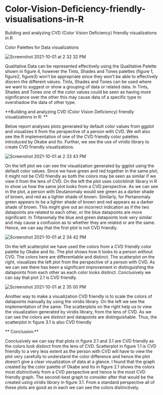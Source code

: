 # Color-Vision-Deficiency-friendly-visualisations-in-R
Building and analyzing CVD (Color Vision Deficiency) friendly visualizations in R


Color Palettes for Data visualizations

![Screenshot 2021-10-01 at 2 32 32 PM](https://user-images.githubusercontent.com/60548801/135628541-52a78455-2b39-4d3c-a8fa-70ca4c73c56a.png)

Qualitative Data can be represented effectively using the Qualitative Palette shown in figure 4, however the Tints, Shades and Tones palettes (figure 1, figure2, figure3) won’t be appropriate since they won’t be able to effectively discern the different values. Tints, Shades and Tones can be used where we want to suggest or show a grouping of data or related data. In Tints, Shades and Tones one of the color values could be seen as having more significance over the other this may cause data of a specific type to overshadow the data of other type.

**Building and analyzing CVD (Color Vision Deficiency) friendly visualizations in R:
**

Below report analyses plots generated by default color values from ggplot and visualizes it from the perspective of a person with CVD. We will also see the R implementation of one of the CVD friendly color palettes introduced by Okabe and Ito. Further, we see the use of viridis library to create CVD friendly visualizations.

![Screenshot 2021-10-01 at 2 33 43 PM](https://user-images.githubusercontent.com/60548801/135628729-33b910fe-b1ef-4485-984b-c2e659b446f5.png)

On the left plot we can see the visualization generated by ggplot using the default color values. Since we have green and red together in the same plot, it might not be CVD friendly as both the colors may be seen as similar if we view it from the lens of CVD.
On the left the plot uses colorblindr library in R to show us how the same plot looks from a CVD perspective. As we can see in the plot, a person with Deutanomaly would see green as a darker shade of brown, and red as a lighter shade of brown. Similarly, for Pertanomaly green appears to be a lighter shade of brown and red appears as a darker shade of brown. This might give out an incorrect indication as if the two datapoints are related to each other, or the blue datapoints are more significant. In Tritanomaly the blue and green datapoints look very similar and may cause a confusion as to whether they are related or are the same. Hence, we can say that the first plot is not CVD friendly.

![Screenshot 2021-10-01 at 2 34 42 PM](https://user-images.githubusercontent.com/60548801/135628993-dcfbe3af-17d8-4f6e-9df7-7f5227209bcf.png)

On the left scatterplot we have used the colors from a CVD friendly color palette by Okabe and Ito. The plot shows how it looks to a person without CVD. The colors here are differentiable and distinct.
The scatterplot on the right, visualizes the left plot from the perspective of a person with CVD. As we can see there has been a significant improvement in distinguishing the datapoints from each other as each color looks distinct. Conclusively we can say that plot 2.1 is CVD friendly.

![Screenshot 2021-10-01 at 2 35 00 PM](https://user-images.githubusercontent.com/60548801/135629077-9f62f7e9-ec75-4f43-8b2f-410560d8d807.png)

Another way to make a visualization CVD friendly is to scale the colors of datapoints manually by using the viridis library. On the left we see the implementation of the same.
The scatterplots on the right help us to view the visualization generated by viridis library, from the lens of CVD. As we can see the colors are distinct and datapoints are distinguishable. Thus, the scatterplot in figure 3.1 is also CVD friendly

**
Conclusion:**

Conclusively we can say that plots in figure 2.1 and 3.1 are CVD friendly as the colors look distinct from the lens of CVD. Scatterplot in figure 1.1 is CVD friendly to a very less extent as the person with CVD will have to view the plot very carefully to understand the color difference and hence the plot doesn’t give a clear visualization of data at a glance. I found that the graph created by the color palette of Okabe and Ito in figure 2.1 shows the colors most distinctively from a CVD perspective and hence is the most CVD friendly graph. The second-best graph to consider after that would be the created using viridis library in figure 3.1. From a standard perspective all of these plots are good as in each we can see the colors distinctively.
